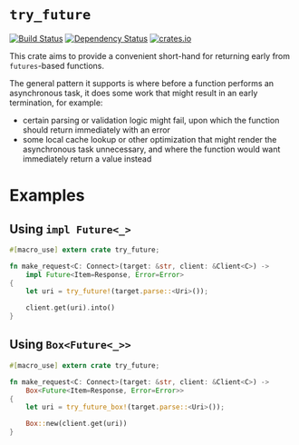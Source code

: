 # `try_future`

[![Build Status](https://travis-ci.org/srijs/rust-try-future.svg?branch=master)](https://travis-ci.org/srijs/rust-try-future)
[![Dependency Status](https://deps.rs/repo/github/srijs/rust-try-future/status.svg)](https://deps.rs/repo/github/srijs/rust-try-future)
[![crates.io](https://img.shields.io/crates/v/try_future.svg)](https://crates.io/crates/try_future)

This crate aims to provide a convenient short-hand for returning early
from `futures`-based functions.

The general pattern it supports is where before a function performs
an asynchronous task, it does some work that might result in an early
termination, for example:

- certain parsing or validation logic might fail, upon which the function
  should return immediately with an error
- some local cache lookup or other optimization that might render the
  asynchronous task unnecessary, and where the function would want immediately
  return a value instead

# Examples

## Using `impl Future<_>`

```rust
#[macro_use] extern crate try_future;

fn make_request<C: Connect>(target: &str, client: &Client<C>) ->
    impl Future<Item=Response, Error=Error>
{
    let uri = try_future!(target.parse::<Uri>());

    client.get(uri).into()
}
```

## Using `Box<Future<_>>`

```rust
#[macro_use] extern crate try_future;

fn make_request<C: Connect>(target: &str, client: &Client<C>) ->
    Box<Future<Item=Response, Error=Error>>
{
    let uri = try_future_box!(target.parse::<Uri>());

    Box::new(client.get(uri))
}
```
